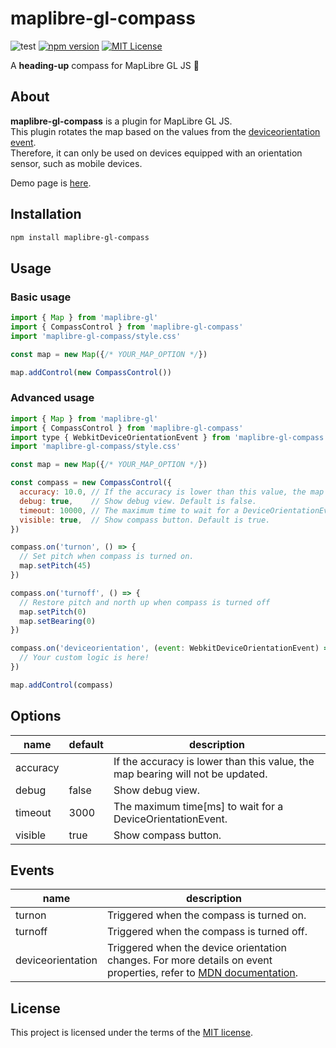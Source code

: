 # maplibre-gl-compass

![test](https://github.com/qazsato/maplibre-gl-compass/actions/workflows/test.yml/badge.svg)
[![npm version](https://badge.fury.io/js/maplibre-gl-compass.svg)](https://badge.fury.io/js/maplibre-gl-compass)
[![MIT License](https://img.shields.io/badge/License-MIT-blue.svg)](LICENSE)

A **heading-up** compass for MapLibre GL JS 🧭

## About

**maplibre-gl-compass** is a plugin for MapLibre GL JS.  
This plugin rotates the map based on the values from the [deviceorientation event](https://developer.mozilla.org/en-US/docs/Web/API/Window/deviceorientation_event).  
Therefore, it can only be used on devices equipped with an orientation sensor, such as mobile devices.

Demo page is [here](https://qazsato.github.io/maplibre-gl-compass).

## Installation

```sh
npm install maplibre-gl-compass
```

## Usage

### Basic usage

```js
import { Map } from 'maplibre-gl'
import { CompassControl } from 'maplibre-gl-compass'
import 'maplibre-gl-compass/style.css'

const map = new Map({/* YOUR_MAP_OPTION */})

map.addControl(new CompassControl())
```

### Advanced usage

```js
import { Map } from 'maplibre-gl'
import { CompassControl } from 'maplibre-gl-compass'
import type { WebkitDeviceOrientationEvent } from 'maplibre-gl-compass'
import 'maplibre-gl-compass/style.css'

const map = new Map({/* YOUR_MAP_OPTION */})

const compass = new CompassControl({
  accuracy: 10.0, // If the accuracy is lower than this value, the map bearing will not be updated. Default is not set.
  debug: true,    // Show debug view. Default is false.
  timeout: 10000, // The maximum time to wait for a DeviceOrientationEvent. Default is 3000 [ms].
  visible: true,  // Show compass button. Default is true.
})

compass.on('turnon', () => {
  // Set pitch when compass is turned on.
  map.setPitch(45)
})

compass.on('turnoff', () => {
  // Restore pitch and north up when compass is turned off
  map.setPitch(0)
  map.setBearing(0)
})

compass.on('deviceorientation', (event: WebkitDeviceOrientationEvent) => {
  // Your custom logic is here!
})

map.addControl(compass)
```

## Options

| name     | default | description                                                                    |
| -------- | ------- | ------------------------------------------------------------------------------ |
| accuracy |         | If the accuracy is lower than this value, the map bearing will not be updated. |
| debug    | false   | Show debug view.                                                               |
| timeout  | 3000    | The maximum time[ms] to wait for a DeviceOrientationEvent.                     |
| visible  | true    | Show compass button.                                                           |

## Events

| name              | description                                                                                                                                                                                                          |
| ----------------- | -------------------------------------------------------------------------------------------------------------------------------------------------------------------------------------------------------------------- |
| turnon            | Triggered when the compass is turned on.                                                                                                                                                                             |
| turnoff           | Triggered when the compass is turned off.                                                                                                                                                                            |
| deviceorientation | Triggered when the device orientation changes. For more details on event properties, refer to [MDN documentation](https://developer.mozilla.org/en-US/docs/Web/API/Window/deviceorientation_event#event_properties). |

## License

This project is licensed under the terms of the [MIT license](https://github.com/qazsato/maplibre-gl-compass/blob/main/LICENSE).
